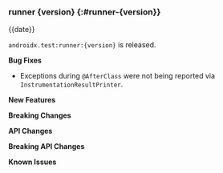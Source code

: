 ### runner {version} {:#runner-{version}}

{{date}}

`androidx.test:runner:{version}` is released.

**Bug Fixes**

* Exceptions during `@AfterClass` were not being reported via `InstrumentationResultPrinter`.

**New Features**

**Breaking Changes**

**API Changes**

**Breaking API Changes**

**Known Issues**
